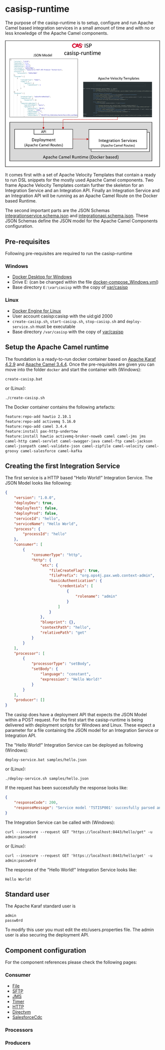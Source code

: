 # casisp-runtime

The purpose of the casisp-runtime is to setup, configure and run Apache Camel based integration services in a small amount of time and with no or less knowledge of the Apache Camel components.

![alt text](casisp-runtime.png "Component overview")

It comes first with a set of Apache Velocity Templates that contain a ready to run DSL snippets for the mostly used Apache Camel components. Two frame Apache Velocity Templates contain further the skeleton for an Integration Service and an Integration API.
Finally an Integration Service and an Integration API will be running as an Apache Camel Route on the Docker based Runtime.

The second important parts are the JSON Schemas [integrationservice.schema.json](var/casisp/templates/integrationservice.schema.json) and [integrationapi.schema.json](var/casisp/templates/integrationapi.schema.json). These JSON Schemas define the JSON model for the Apache Camel Components configuration.

## Pre-requisites

Following pre-requisites are required to run the casisp-runtime

### Windows

- [Docker Desktop for Windows](https://hub.docker.com/editions/community/docker-ce-desktop-windows)
- Drive E: (can be changed within the file [docker-compose_Windows.yml](bin/docker/docker-compose_Windows.yml))
- Base directory `E:\var\casisp` with the copy of [var/casisp](var/casisp)

### Linux

- [Docker Engine for Linux](https://docs.docker.com/engine/install/)
- User account casisp:casisp with the uid:gid 2000
- `create-casisp.sh`, `start-casisp.sh`, `stop-casisp.sh` and `deploy-service.sh` must be executable
- Base directory `/var/casisp` with the copy of [var/casisp](var/casisp)

## Setup the Apache Camel runtime

The foundation is a ready-to-run docker container based on [Apache Karaf 4.2.9](https://karaf.apache.org/) and [Apache Camel 3.4.4](https://camel.apache.org/). Once the pre-requisites are given you can move into the folder `docker` and start the container with (Windows):

````
create-casisp.bat
````
or (Linux):
````
./create-casisp.sh
````
The Docker container contains the following artefacts:

````
feature:repo-add hawtio 2.10.1
feature:repo-add activemq 5.16.0
feature:repo-add camel 3.4.4
feature:install pax-http-undertow
feature:install hawtio activemq-broker-noweb camel camel-jms jms camel-http camel-servlet camel-swagger-java camel-ftp camel-jackson camel-jsonpath camel-validate-json camel-zipfile camel-velocity camel-groovy camel-salesforce camel-kafka
````
## Creating the first Integration Service

The first service is a HTTP based "Hello World!" Integration Service. The JSON Model looks like following:
````json
{
    "version": "1.0.0",
    "deployDev": true,
    "deployTest": false,
    "deployProd": false,
    "serviceId": "hello",
    "serviceName": "Hello World",
    "process": {
        "processId": "hello"
    },
    "consumer": [
        {
            "consumerType": "http",
            "http": {
                "etc": {
                    "fileCreateFlag": true,
                    "filePrefix": "org.ops4j.pax.web.context-admin",
                    "basicAuthentication": {
                        "credentials": [
                            {
                                "rolename": "admin"
                            }
                        ]
                    }
                },
                "blueprint": {},
                "contextPath": "hello",
                "relativePath": "get"
            }
        }
    ],
    "processor": [
        {
            "processorType": "setBody",
            "setBody": {
                "language": "constant",
                "expression": "Hello World!"
            }
        }
    ],
    "producer": []
}

````
The casisp does have a deployment API that expects the JSON Model within a POST request. For the first start the casisp-runtime is being delivered with deployment scripts for Windows and Linux. These expect a parameter for a file containing the JSON model for an Integration Service or Integration API.

The "Hello World!" Integration Service can be deployed as following (Windows):
````
deploy-service.bat samples/hello.json
````
or (Linux):
````
./deploy-service.sh samples/hello.json
````
If the request has been successfully the response looks like:
````json
{
    "responseCode": 200,
    "responseMessage": "Service model 'TSTISP001' succesfully parsed and deployment initiated."
}
````
The Integration Service can be called with (Windows):
````
curl --insecure --request GET "https://localhost:8443/hello/get" -u admin:passw0rd
````
or (Linux):
````
curl --insecure --request GET 'https://localhost:8443/hello/get' -u admin:passw0rd
````
The response of the "Hello World!" Integration Service looks like:
````
Hello World!
````
## Standard user
The Apache Karaf standard user is
````
admin
passw0rd
````
To modify this user you must edit the etc/users.properties file. The admin user is also securing the deployment API.
## Component configuration
For the component references please check the following pages:
### Consumer

- [File](doc/consumer.file.md)
- [SFTP](doc/consumer.sftp.md)
- [JMS](doc/consumer.jms.md)
- [Timer](doc/consumer.timer.md)
- [HTTP](doc/consumer.http.md)
- [Directvm](doc/consumer.directvm.md)
- [SalesforceCdc](doc/consumer.salesforceCdc.md)

### Processors



### Producers

